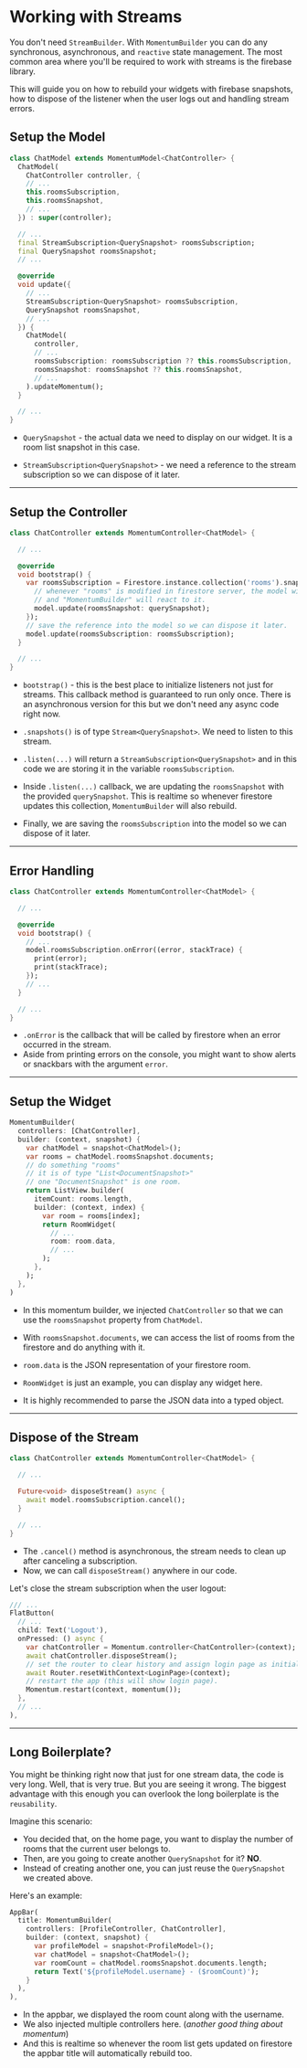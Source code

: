 # Working with Streams
You don't need `StreamBuilder`. With `MomentumBuilder` you can do any synchronous, asynchronous, and `reactive` state management. The most common area where you'll be required to work with streams is the firebase library.

This will guide you on how to rebuild your widgets with firebase snapshots, how to dispose of the listener when the user logs out and handling stream errors.

## Setup the Model

```dart
class ChatModel extends MomentumModel<ChatController> {
  ChatModel(
    ChatController controller, {
    // ...
    this.roomsSubscription,
    this.roomsSnapshot,
    // ...
  }) : super(controller);

  // ...
  final StreamSubscription<QuerySnapshot> roomsSubscription;
  final QuerySnapshot roomsSnapshot;
  // ...

  @override
  void update({
    // ...
    StreamSubscription<QuerySnapshot> roomsSubscription,
    QuerySnapshot roomsSnapshot,
    // ...
  }) {
    ChatModel(
      controller,
      // ...
      roomsSubscription: roomsSubscription ?? this.roomsSubscription,
      roomsSnapshot: roomsSnapshot ?? this.roomsSnapshot,
      // ...
    ).updateMomentum();
  }

  // ...
}
```

- `QuerySnapshot` - the actual data we need to display on our widget. It is a room list snapshot in this case.

- `StreamSubscription<QuerySnapshot>` - we need a reference to the stream subscription so we can dispose of it later.

<hr>

## Setup the Controller

```dart
class ChatController extends MomentumController<ChatModel> {

  // ...

  @override
  void bootstrap() {
    var roomsSubscription = Firestore.instance.collection('rooms').snapshots().listen((querySnapshot) {
      // whenever "rooms" is modified in firestore server, the model will be updated
      // and "MomentumBuilder" will react to it.
      model.update(roomsSnapshot: querySnapshot);
    });
    // save the reference into the model so we can dispose it later.
    model.update(roomsSubscription: roomsSubscription);
  } 

  // ...
}
```

- `bootstrap()` - this is the best place to initialize listeners not just for streams. This callback method is guaranteed to run only once. There is an asynchronous version for this but we don't need any async code right now.

- `.snapshots()` is of type `Stream<QuerySnapshot>`. We need to listen to this stream.

- `.listen(...)` will return a `StreamSubscription<QuerySnapshot>` and in this code we are storing it in the variable `roomsSubscription`.

- Inside `.listen(...)` callback, we are updating the `roomsSnapshot` with the provided `querySnapshot`. This is realtime so whenever firestore updates this collection, `MomentumBuilder` will also rebuild.

- Finally, we are saving the `roomsSubscription` into the model so we can dispose of it later.

<hr>

## Error Handling

```dart
class ChatController extends MomentumController<ChatModel> {

  // ...

  @override
  void bootstrap() {
    // ...
    model.roomsSubscription.onError((error, stackTrace) {
      print(error);
      print(stackTrace);
    });
    // ...
  } 

  // ...
}
```

- `.onError` is the callback that will be called by firestore when an error occurred in the stream.
- Aside from printing errors on the console, you might want to show alerts or snackbars with the argument `error`. 

<hr>

## Setup the Widget
```dart
MomentumBuilder(
  controllers: [ChatController],
  builder: (context, snapshot) {
    var chatModel = snapshot<ChatModel>();
    var rooms = chatModel.roomsSnapshot.documents;
    // do something "rooms"
    // it is of type "List<DocumentSnapshot>"
    // one "DocumentSnapshot" is one room.
    return ListView.builder(
      itemCount: rooms.length,
      builder: (context, index) {
        var room = rooms[index];
        return RoomWidget(
          // ...
          room: room.data,
          // ...
        );
      },
    );
  },
)
```

- In this momentum builder, we injected `ChatController` so that we can use the `roomsSnapshot` property from `ChatModel`.

- With `roomsSnapshot.documents`, we can access the list of rooms from the firestore and do anything with it.

- `room.data` is the JSON representation of your firestore room.

- `RoomWidget` is just an example, you can display any widget here.

- It is highly recommended to parse the JSON data into a typed object.

<hr>

## Dispose of the Stream

```dart
class ChatController extends MomentumController<ChatModel> {

  // ...

  Future<void> disposeStream() async {
    await model.roomsSubscription.cancel();
  } 

  // ...
}
```

- The `.cancel()` method is asynchronous, the stream needs to clean up after canceling a subscription.
- Now, we can call `disposeStream()` anywhere in our code.

Let's close the stream subscription when the user logout:

```dart
/// ...
FlatButton(
  // ...
  child: Text('Logout'),
  onPressed: () async {
    var chatController = Momentum.controller<ChatController>(context);
    await chatController.disposeStream();
    // set the router to clear history and assign login page as initial page in the route.
    await Router.resetWithContext<LoginPage>(context);
    // restart the app (this will show login page).
    Momentum.restart(context, momentum());
  },
  // ...
),
```

<hr>

## Long Boilerplate?
You might be thinking right now that just for one stream data, the code is very long. Well, that is very true. But you are seeing it wrong. The biggest advantage with this enough you can overlook the long boilerplate is the `reusability`.

Imagine this scenario:

- You decided that, on the home page, you want to display the number of rooms that the current user belongs to.
- Then, are you going to create another `QuerySnapshot` for it? **NO**.
- Instead of creating another one, you can just reuse the `QuerySnapshot` we created above.

Here's an example:

```dart
AppBar(
  title: MomentumBuilder(
    controllers: [ProfileController, ChatController],
    builder: (context, snapshot) {
      var profileModel = snapshot<ProfileModel>();
      var chatModel = snapshot<ChatModel>();
      var roomCount = chatModel.roomsSnapshot.documents.length;
      return Text('${profileModel.username} - ($roomCount)');
    }
  ),
),
```

- In the appbar, we displayed the room count along with the username.
- We also injected multiple controllers here. (*another good thing about momentum*)
- And this is realtime so whenever the room list gets updated on firestore the appbar title will automatically rebuild too.